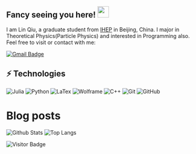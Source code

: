 ## Fancy seeing you here! <img src="https://raw.githubusercontent.com/aemmadi/aemmadi/master/wave.gif" width="30px">

I am Lin Qiu, a graduate student from [IHEP](http://english.ihep.cas.cn/) in Beijing, China. I major in Theoretical Physics(Particle Physics) and interested in Programming also. Feel free to visit or contact with me:


[![Gmail Badge](https://img.shields.io/badge/-qiulin@ihep.ac.cn-c14438?style=flat-square&logo=Gmail&logoColor=white&link=mailto:qiulin@ihep.ac.cn)](mailto:qiulin@ihep.ac.cn)

## ⚡ Technologies

![Julia](https://img.shields.io/badge/-Julia-black?style=flat-square&logo=Julia)
![Python](https://img.shields.io/badge/-Python-black?style=flat-square&logo=Python)
![LaTex](https://img.shields.io/badge/-LaTex-black?style=flat-square&logo=LaTex)
![Wolframe](https://img.shields.io/badge/-Wolframe-c14438?style=flat-square&logo=Wolfram&logoColor=white)
![C++](https://img.shields.io/badge/-C++-00599C?style=flat-square&logo=c)
![Git](https://img.shields.io/badge/-Git-black?style=flat-square&logo=git)
![GitHub](https://img.shields.io/badge/-GitHub-181717?style=flat-square&logo=github)

# Blog posts
<!-- BLOG-POST-LIST:START -->
<!-- BLOG-POST-LIST:END -->


![Github Stats](https://github-readme-stats.vercel.app/api?username=linqiu15&count_private=true&show_icons=true&include_all_commits=true)
![Top Langs](https://github-readme-stats.vercel.app/api/top-langs/?username=linqiu15&hide=TeX&layout=compact)

![Visitor Badge](https://visitor-badge.laobi.icu/badge?page_id=linqiu15.linqiu15)
